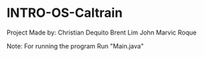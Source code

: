 # INTRO-OS-Caltrain
Project Made by:
    Christian Dequito
    Brent Lim
    John Marvic Roque
    
Note: For running the program Run "Main.java"